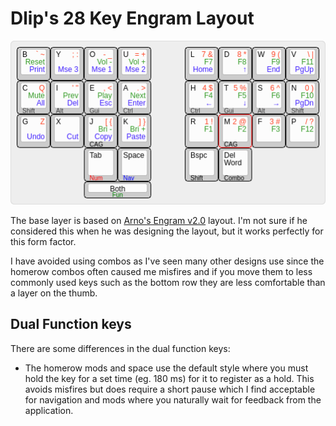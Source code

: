# Dlip's 28 Key Engram Layout

![](./dlip's-28-key-engram-layout.png)

The base layer is based on [Arno's Engram v2.0](https://engram.dev/) layout. I'm not sure if he considered this when he was designing the layout, but it works perfectly for this form factor.

I have avoided using combos as I've seen many other designs use since the homerow combos often caused me misfires and if you move them to less commonly used keys such as the bottom row they are less comfortable than a layer on the thumb.

## Dual Function keys

There are some differences in the dual function keys:

- The homerow mods and space use the default style where you must hold the key for a set time (eg. 180 ms) for it to register as a hold. This avoids misfires but does require a short pause which I find acceptable for navigation and mods where you naturally wait for feedback from the application.
